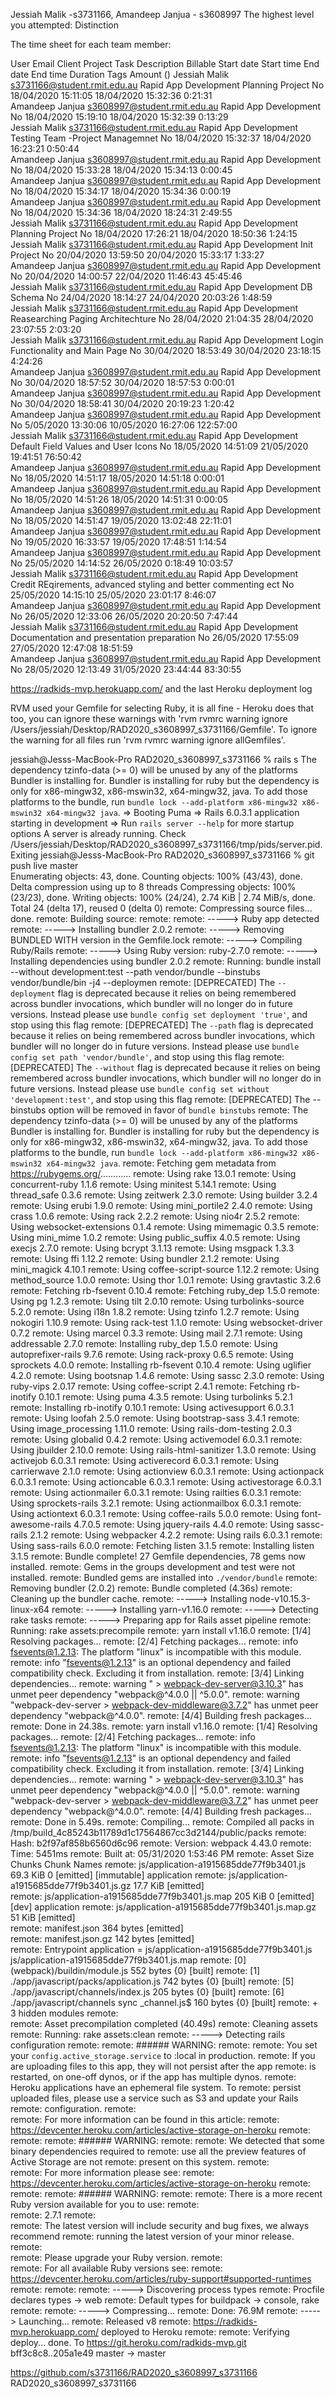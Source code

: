 Jessiah Malik -s3731166, Amandeep Janjua - s3608997
 The highest level you attempted: Distinction

 The time sheet for each team member: 
 
 User	Email	Client	Project	Task	Description	Billable	Start date	Start time	End date	End time	Duration	Tags	Amount ()
Jessiah Malik	s3731166@student.rmit.edu.au		Rapid App Development		Planning Project 	No	18/04/2020	15:11:05	18/04/2020	15:32:36	0:21:31		
Amandeep Janjua	s3608997@student.rmit.edu.au		Rapid App Development			No	18/04/2020	15:19:10	18/04/2020	15:32:39	0:13:29		
Jessiah Malik	s3731166@student.rmit.edu.au		Rapid App Development		Testing Team -Project Managemnet  	No	18/04/2020	15:32:37	18/04/2020	16:23:21	0:50:44		
Amandeep Janjua	s3608997@student.rmit.edu.au		Rapid App Development			No	18/04/2020	15:33:28	18/04/2020	15:34:13	0:00:45		
Amandeep Janjua	s3608997@student.rmit.edu.au		Rapid App Development			No	18/04/2020	15:34:17	18/04/2020	15:34:36	0:00:19		
Amandeep Janjua	s3608997@student.rmit.edu.au		Rapid App Development			No	18/04/2020	15:34:36	18/04/2020	18:24:31	2:49:55		
Jessiah Malik	s3731166@student.rmit.edu.au		Rapid App Development		Planning Project 	No	18/04/2020	17:26:21	18/04/2020	18:50:36	1:24:15		
Jessiah Malik	s3731166@student.rmit.edu.au		Rapid App Development		Init Project	No	20/04/2020	13:59:50	20/04/2020	15:33:17	1:33:27		
Amandeep Janjua	s3608997@student.rmit.edu.au		Rapid App Development			No	20/04/2020	14:00:57	22/04/2020	11:46:43	45:45:46		
Jessiah Malik	s3731166@student.rmit.edu.au		Rapid App Development		DB Schema	No	24/04/2020	18:14:27	24/04/2020	20:03:26	1:48:59		
Jessiah Malik	s3731166@student.rmit.edu.au		Rapid App Development		Reasearching Paging Architechture	No	28/04/2020	21:04:35	28/04/2020	23:07:55	2:03:20		
Jessiah Malik	s3731166@student.rmit.edu.au		Rapid App Development		Login Functionality and Main Page	No	30/04/2020	18:53:49	30/04/2020	23:18:15	4:24:26		
Amandeep Janjua	s3608997@student.rmit.edu.au		Rapid App Development			No	30/04/2020	18:57:52	30/04/2020	18:57:53	0:00:01		
Amandeep Janjua	s3608997@student.rmit.edu.au		Rapid App Development			No	30/04/2020	18:58:41	30/04/2020	20:19:23	1:20:42		
Amandeep Janjua	s3608997@student.rmit.edu.au		Rapid App Development			No	5/05/2020	13:30:06	10/05/2020	16:27:06	122:57:00		
Jessiah Malik	s3731166@student.rmit.edu.au		Rapid App Development		Default Field Values and User Icons	No	18/05/2020	14:51:09	21/05/2020	19:41:51	76:50:42		
Amandeep Janjua	s3608997@student.rmit.edu.au		Rapid App Development			No	18/05/2020	14:51:17	18/05/2020	14:51:18	0:00:01		
Amandeep Janjua	s3608997@student.rmit.edu.au		Rapid App Development			No	18/05/2020	14:51:26	18/05/2020	14:51:31	0:00:05		
Amandeep Janjua	s3608997@student.rmit.edu.au		Rapid App Development			No	18/05/2020	14:51:47	19/05/2020	13:02:48	22:11:01		
Amandeep Janjua	s3608997@student.rmit.edu.au		Rapid App Development			No	19/05/2020	16:33:57	19/05/2020	17:48:51	1:14:54		
Amandeep Janjua	s3608997@student.rmit.edu.au		Rapid App Development			No	25/05/2020	14:14:52	26/05/2020	0:18:49	10:03:57		
Jessiah Malik	s3731166@student.rmit.edu.au		Rapid App Development		Credit REqirements, advanced styling and better commenting ect	No	25/05/2020	14:15:10	25/05/2020	23:01:17	8:46:07		
Amandeep Janjua	s3608997@student.rmit.edu.au		Rapid App Development			No	26/05/2020	12:33:06	26/05/2020	20:20:50	7:47:44		
Jessiah Malik	s3731166@student.rmit.edu.au		Rapid App Development		Documentation and presentation preparation	No	26/05/2020	17:55:09	27/05/2020	12:47:08	18:51:59		
Amandeep Janjua	s3608997@student.rmit.edu.au		Rapid App Development			No	28/05/2020	12:13:49	31/05/2020	23:44:44	83:30:55		


https://radkids-mvp.herokuapp.com/ and the last Heroku deployment log

RVM used your Gemfile for selecting Ruby, it is all fine - Heroku does that too,
you can ignore these warnings with 'rvm rvmrc warning ignore /Users/jessiah/Desktop/RAD2020_s3608997_s3731166/Gemfile'.
To ignore the warning for all files run 'rvm rvmrc warning ignore allGemfiles'.

jessiah@Jesss-MacBook-Pro RAD2020_s3608997_s3731166 % rails s
The dependency tzinfo-data (>= 0) will be unused by any of the platforms Bundler is installing for. Bundler is installing for ruby but the dependency is only for x86-mingw32, x86-mswin32, x64-mingw32, java. To add those platforms to the bundle, run `bundle lock --add-platform x86-mingw32 x86-mswin32 x64-mingw32 java`.
=> Booting Puma
=> Rails 6.0.3.1 application starting in development 
=> Run `rails server --help` for more startup options
A server is already running. Check /Users/jessiah/Desktop/RAD2020_s3608997_s3731166/tmp/pids/server.pid.
Exiting
jessiah@Jesss-MacBook-Pro RAD2020_s3608997_s3731166 % git push live master         
Enumerating objects: 43, done.
Counting objects: 100% (43/43), done.
Delta compression using up to 8 threads
Compressing objects: 100% (23/23), done.
Writing objects: 100% (24/24), 2.74 KiB | 2.74 MiB/s, done.
Total 24 (delta 17), reused 0 (delta 0)
remote: Compressing source files... done.
remote: Building source:
remote: 
remote: -----> Ruby app detected
remote: -----> Installing bundler 2.0.2
remote: -----> Removing BUNDLED WITH version in the Gemfile.lock
remote: -----> Compiling Ruby/Rails
remote: -----> Using Ruby version: ruby-2.7.0
remote: -----> Installing dependencies using bundler 2.0.2
remote:        Running: bundle install --without development:test --path vendor/bundle --binstubs vendor/bundle/bin -j4 --deploymen
remote:        [DEPRECATED] The `--deployment` flag is deprecated because it relies on being remembered across bundler invocations, which bundler will no longer do in future versions. Instead please use `bundle config set deployment 'true'`, and stop using this flag
remote:        [DEPRECATED] The `--path` flag is deprecated because it relies on being remembered across bundler invocations, which bundler will no longer do in future versions. Instead please use `bundle config set path 'vendor/bundle'`, and stop using this flag
remote:        [DEPRECATED] The `--without` flag is deprecated because it relies on being remembered across bundler invocations, which bundler will no longer do in future versions. Instead please use `bundle config set without 'development:test'`, and stop using this flag
remote:        [DEPRECATED] The --binstubs option will be removed in favor of `bundle binstubs`
remote:        The dependency tzinfo-data (>= 0) will be unused by any of the platforms Bundler is installing for. Bundler is installing for ruby but the dependency is only for x86-mingw32, x86-mswin32, x64-mingw32, java. To add those platforms to the bundle, run `bundle lock --add-platform x86-mingw32 x86-mswin32 x64-mingw32 java`.
remote:        Fetching gem metadata from https://rubygems.org/............
remote:        Using rake 13.0.1
remote:        Using concurrent-ruby 1.1.6
remote:        Using minitest 5.14.1
remote:        Using thread_safe 0.3.6
remote:        Using zeitwerk 2.3.0
remote:        Using builder 3.2.4
remote:        Using erubi 1.9.0
remote:        Using mini_portile2 2.4.0
remote:        Using crass 1.0.6
remote:        Using rack 2.2.2
remote:        Using nio4r 2.5.2
remote:        Using websocket-extensions 0.1.4
remote:        Using mimemagic 0.3.5
remote:        Using mini_mime 1.0.2
remote:        Using public_suffix 4.0.5
remote:        Using execjs 2.7.0
remote:        Using bcrypt 3.1.13
remote:        Using msgpack 1.3.3
remote:        Using ffi 1.12.2
remote:        Using bundler 2.1.2
remote:        Using mini_magick 4.10.1
remote:        Using coffee-script-source 1.12.2
remote:        Using method_source 1.0.0
remote:        Using thor 1.0.1
remote:        Using gravtastic 3.2.6
remote:        Fetching rb-fsevent 0.10.4
remote:        Fetching ruby_dep 1.5.0
remote:        Using pg 1.2.3
remote:        Using tilt 2.0.10
remote:        Using turbolinks-source 5.2.0
remote:        Using i18n 1.8.2
remote:        Using tzinfo 1.2.7
remote:        Using nokogiri 1.10.9
remote:        Using rack-test 1.1.0
remote:        Using websocket-driver 0.7.2
remote:        Using marcel 0.3.3
remote:        Using mail 2.7.1
remote:        Using addressable 2.7.0
remote:        Installing ruby_dep 1.5.0
remote:        Using autoprefixer-rails 9.7.6
remote:        Using rack-proxy 0.6.5
remote:        Using sprockets 4.0.0
remote:        Installing rb-fsevent 0.10.4
remote:        Using uglifier 4.2.0
remote:        Using bootsnap 1.4.6
remote:        Using sassc 2.3.0
remote:        Using ruby-vips 2.0.17
remote:        Using coffee-script 2.4.1
remote:        Fetching rb-inotify 0.10.1
remote:        Using puma 4.3.5
remote:        Using turbolinks 5.2.1
remote:        Installing rb-inotify 0.10.1
remote:        Using activesupport 6.0.3.1
remote:        Using loofah 2.5.0
remote:        Using bootstrap-sass 3.4.1
remote:        Using image_processing 1.11.0
remote:        Using rails-dom-testing 2.0.3
remote:        Using globalid 0.4.2
remote:        Using activemodel 6.0.3.1
remote:        Using jbuilder 2.10.0
remote:        Using rails-html-sanitizer 1.3.0
remote:        Using activejob 6.0.3.1
remote:        Using activerecord 6.0.3.1
remote:        Using carrierwave 2.1.0
remote:        Using actionview 6.0.3.1
remote:        Using actionpack 6.0.3.1
remote:        Using actioncable 6.0.3.1
remote:        Using activestorage 6.0.3.1
remote:        Using actionmailer 6.0.3.1
remote:        Using railties 6.0.3.1
remote:        Using sprockets-rails 3.2.1
remote:        Using actionmailbox 6.0.3.1
remote:        Using actiontext 6.0.3.1
remote:        Using coffee-rails 5.0.0
remote:        Using font-awesome-rails 4.7.0.5
remote:        Using jquery-rails 4.4.0
remote:        Using sassc-rails 2.1.2
remote:        Using webpacker 4.2.2
remote:        Using rails 6.0.3.1
remote:        Using sass-rails 6.0.0
remote:        Fetching listen 3.1.5
remote:        Installing listen 3.1.5
remote:        Bundle complete! 27 Gemfile dependencies, 78 gems now installed.
remote:        Gems in the groups development and test were not installed.
remote:        Bundled gems are installed into `./vendor/bundle`
remote:        Removing bundler (2.0.2)
remote:        Bundle completed (4.36s)
remote:        Cleaning up the bundler cache.
remote: -----> Installing node-v10.15.3-linux-x64
remote: -----> Installing yarn-v1.16.0
remote: -----> Detecting rake tasks
remote: -----> Preparing app for Rails asset pipeline
remote:        Running: rake assets:precompile
remote:        yarn install v1.16.0
remote:        [1/4] Resolving packages...
remote:        [2/4] Fetching packages...
remote:        info fsevents@1.2.13: The platform "linux" is incompatible with this module.
remote:        info "fsevents@1.2.13" is an optional dependency and failed compatibility check. Excluding it from installation.
remote:        [3/4] Linking dependencies...
remote:        warning " > webpack-dev-server@3.10.3" has unmet peer dependency "webpack@^4.0.0 || ^5.0.0".
remote:        warning "webpack-dev-server > webpack-dev-middleware@3.7.2" has unmet peer dependency "webpack@^4.0.0".
remote:        [4/4] Building fresh packages...
remote:        Done in 24.38s.
remote:        yarn install v1.16.0
remote:        [1/4] Resolving packages...
remote:        [2/4] Fetching packages...
remote:        info fsevents@1.2.13: The platform "linux" is incompatible with this module.
remote:        info "fsevents@1.2.13" is an optional dependency and failed compatibility check. Excluding it from installation.
remote:        [3/4] Linking dependencies...
remote:        warning " > webpack-dev-server@3.10.3" has unmet peer dependency "webpack@^4.0.0 || ^5.0.0".
remote:        warning "webpack-dev-server > webpack-dev-middleware@3.7.2" has unmet peer dependency "webpack@^4.0.0".
remote:        [4/4] Building fresh packages...
remote:        Done in 5.49s.
remote:        Compiling...
remote:        Compiled all packs in /tmp/build_4c85243b11789d1c17564867cc3d2144/public/packs
remote:        Hash: b2f97af858b6560d6c96
remote:        Version: webpack 4.43.0
remote:        Time: 5451ms
remote:        Built at: 05/31/2020 1:53:46 PM
remote:                                                Asset       Size  Chunks                         Chunk Names
remote:               js/application-a1915685dde77f9b3401.js   69.3 KiB       0  [emitted] [immutable]  application
remote:            js/application-a1915685dde77f9b3401.js.gz   17.7 KiB          [emitted]              
remote:           js/application-a1915685dde77f9b3401.js.map    205 KiB       0  [emitted] [dev]        application
remote:        js/application-a1915685dde77f9b3401.js.map.gz     51 KiB          [emitted]              
remote:                                        manifest.json  364 bytes          [emitted]              
remote:                                     manifest.json.gz  142 bytes          [emitted]              
remote:        Entrypoint application = js/application-a1915685dde77f9b3401.js js/application-a1915685dde77f9b3401.js.map
remote:        [0] (webpack)/buildin/module.js 552 bytes {0} [built]
remote:        [1] ./app/javascript/packs/application.js 742 bytes {0} [built]
remote:        [5] ./app/javascript/channels/index.js 205 bytes {0} [built]
remote:        [6] ./app/javascript/channels sync _channel\.js$ 160 bytes {0} [built]
remote:            + 3 hidden modules
remote:        
remote:        Asset precompilation completed (40.49s)
remote:        Cleaning assets
remote:        Running: rake assets:clean
remote: -----> Detecting rails configuration
remote: 
remote: ###### WARNING:
remote: 
remote:        You set your `config.active_storage.service` to :local in production.
remote:        If you are uploading files to this app, they will not persist after the app
remote:        is restarted, on one-off dynos, or if the app has multiple dynos.
remote:        Heroku applications have an ephemeral file system. To
remote:        persist uploaded files, please use a service such as S3 and update your Rails
remote:        configuration.
remote:        
remote:        For more information can be found in this article:
remote:          https://devcenter.heroku.com/articles/active-storage-on-heroku
remote:        
remote: 
remote: ###### WARNING:
remote: 
remote:        We detected that some binary dependencies required to
remote:        use all the preview features of Active Storage are not
remote:        present on this system.
remote:        
remote:        For more information please see:
remote:          https://devcenter.heroku.com/articles/active-storage-on-heroku
remote:        
remote: 
remote: ###### WARNING:
remote: 
remote:        There is a more recent Ruby version available for you to use:
remote:        
remote:        2.7.1
remote:        
remote:        The latest version will include security and bug fixes, we always recommend
remote:        running the latest version of your minor release.
remote:        
remote:        Please upgrade your Ruby version.
remote:        
remote:        For all available Ruby versions see:
remote:          https://devcenter.heroku.com/articles/ruby-support#supported-runtimes
remote: 
remote: 
remote: -----> Discovering process types
remote:        Procfile declares types     -> web
remote:        Default types for buildpack -> console, rake
remote: 
remote: -----> Compressing...
remote:        Done: 76.9M
remote: -----> Launching...
remote:        Released v8
remote:        https://radkids-mvp.herokuapp.com/ deployed to Heroku
remote: 
remote: Verifying deploy... done.
To https://git.heroku.com/radkids-mvp.git
   bff3c8c8..205a1e49  master -> master




 
https://github.com/s3731166/RAD2020_s3608997_s3731166 
RAD2020_s3608997_s3731166 